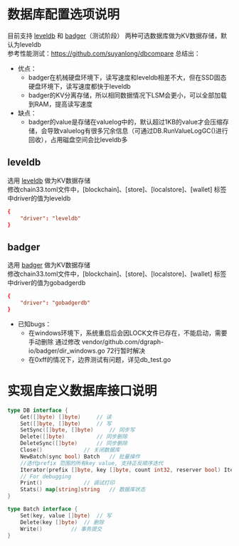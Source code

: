 # 数据库配置选项说明

目前支持 [leveldb](https://github.com/syndtr/goleveldb) 和 [badger](https://github.com/dgraph-io/badger)（测试阶段）
两种可选数据库做为KV数据存储，默认为leveldb  
参考性能测试：https://github.com/suyanlong/dbcompare 总结出： 
- 优点：   
  - badger在机械硬盘环境下，读写速度和leveldb相差不大，但在SSD固态硬盘环境下，读写速度都快于leveldb
  - badger的KV分离存储，所以相同数据情况下LSM会更小，可以全部加载到RAM，提高读写速度
- 缺点：  
  - badger的value是存储在valuelog中的，默认超过1KB的value才会压缩存储，会导致valuelog有很多冗余信息（可通过DB.RunValueLogGC()进行回收），占用磁盘空间会比leveldb多

## leveldb
选用 [leveldb](https://github.com/syndtr/goleveldb) 做为KV数据存储  
修改chain33.toml文件中，[blockchain]、[store]、[localstore]、[wallet] 标签中driver的值为leveldb

```toml
{
    "driver": "leveldb"
}
```

## badger
选用 [badger](https://github.com/dgraph-io/badger) 做为KV数据存储  
修改chain33.toml文件中，[blockchain]、[store]、[localstore]、[wallet] 标签中driver的值为gobadgerdb
```toml
{
    "driver": "gobadgerdb"
}
```
- 已知bugs：  
  - 在windows环境下，系统重启后会因LOCK文件已存在，不能启动，需要手动删除
    通过修改 vendor/github.com/dgraph-io/badger/dir_windows.go 72行暂时解决
  - 在0xff的情况下，边界测试有问题，详见db_test.go

# 实现自定义数据库接口说明

```go
type DB interface {
	Get([]byte) []byte)		// 读
	Set([]byte, []byte)		// 写
	SetSync([]byte, []byte)		// 同步写
	Delete([]byte)			// 同步删除
	DeleteSync([]byte)		// 同步删除
	Close()				// 关闭数据库
	NewBatch(sync bool) Batch 	// 批量操作
	//迭代prefix 范围的所有key value, 支持正反顺序迭代
	Iterator(prefix []byte, key []byte, count int32, reserver bool) Iterator
	// For debugging
	Print()				// 调试打印
	Stats() map[string]string	// 数据库状态
}

type Batch interface {
	Set(key, value []byte)	// 写
	Delete(key []byte)	// 删除
	Write()			// 事务提交
}
```
